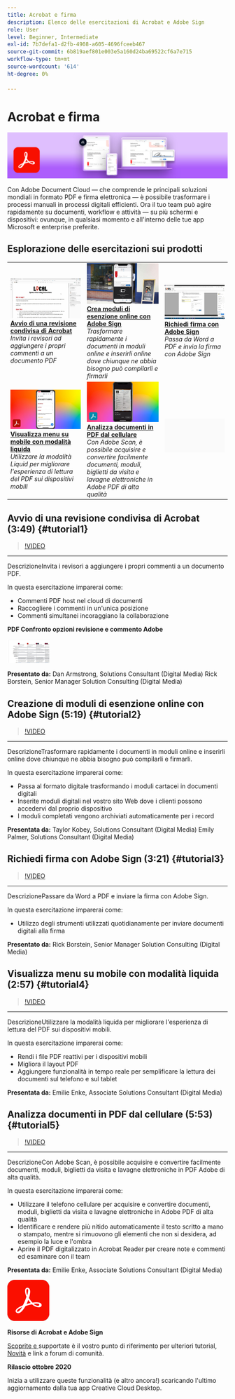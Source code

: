 ```yaml
---
title: Acrobat e firma
description: Elenco delle esercitazioni di Acrobat e Adobe Sign
role: User
level: Beginner, Intermediate
exl-id: 7b7defa1-d2fb-4908-a605-4696fceeb467
source-git-commit: 6b819aef801e003e5a160d24ba69522cf6a7e715
workflow-type: tm+mt
source-wordcount: '614'
ht-degree: 0%

---
```


# Acrobat e firma

![Immagine eroe Tutorial](../assets/DC.jpg)

Con Adobe Document Cloud — che comprende le principali soluzioni mondiali in formato PDF e firma elettronica — è possibile trasformare i processi manuali in processi digitali efficienti. Ora il tuo team può agire rapidamente su documenti, workflow e attività — su più schermi e dispositivi: ovunque, in qualsiasi momento e all&#39;interno delle tue app Microsoft e enterprise preferite.

## Esplorazione delle esercitazioni sui prodotti

<table style="table-layout:fixed">
<tr>
 <td>
   <a href="acrobat-sign.md#tutorial1">
      <img alt="Avvio di una revisione condivisa di Acrobat" src="../assets/acrobat_sharedreview_armstrong.jpg" />
   </a>
    <div>
   <a href="acrobat-sign.md#tutorial1"><strong>Avvio di una revisione condivisa di Acrobat</strong></a>
    </div>
    <em>Invita i revisori ad aggiungere i propri commenti a un documento PDF</em>
    <br>
  </td>
  <td>
    <a href="acrobat-sign.md#tutorial2">
        <img alt="Crea moduli di esenzione online con Adobe Sign" src="../assets/sign_webforms_palmer-kobey_thumbnail.jpg" />
    </a>
    <div>
    <a href="acrobat-sign.md#tutorial2"><strong>Crea moduli di esenzione online con Adobe Sign</strong></a>
    </div>
    <em>Trasformare rapidamente i documenti in moduli online e inserirli online dove chiunque ne abbia bisogno può compilarli e firmarli</em>
    <br>
  </td>
  <td>
   <a href="acrobat-sign.md#tutorial3">
      <img alt="Richiedi firma con Adobe Sign" src="../assets/sign_request-signature_borstein_thumbnail.jpg" />
   </a>
    <div>
    <a href="acrobat-sign.md#tutorial3"><strong>Richiedi firma con Adobe Sign</strong></a>
    </div>
    <em>Passa da Word a PDF e invia la firma con Adobe Sign</em>
    <br>
  </td>
</tr>
<tr>
 <td>
   <a href="acrobat-sign.md#tutorial4">
      <img alt="Visualizza menu su mobile con modalità liquida" src="../assets/acrobat_liquidmode_enke_thumbnail.jpg" />
   </a>
    <div>
   <a href="acrobat-sign.md#tutorial4"><strong>Visualizza menu su mobile con modalità liquida</strong></a>
    </div>
    <em>Utilizzare la modalità Liquid per migliorare l'esperienza di lettura del PDF sui dispositivi mobili</em>
    <br>
  </td>
  <td>
    <a href="acrobat-sign.md#tutorial5">
        <img alt="Analizza documenti in PDF dal cellulare" src="../assets/acrobat_scan_enke.jpg" />
    </a>
    <div>
    <a href="acrobat-sign.md#tutorial5"><strong>Analizza documenti in PDF dal cellulare</strong></a>
    </div>
    <em>Con Adobe Scan, è possibile acquisire e convertire facilmente documenti, moduli, biglietti da visita e lavagne elettroniche in Adobe PDF di alta qualità</em>
    <br>
  </td>
  <td>
    <img alt="Spaziatore" src="../assets/Gray_thumbnail.png" />
    <div>
    <br>
  </td>
</tr>
</table>

## Avvio di una revisione condivisa di Acrobat (3:49) {#tutorial1}

>[!VIDEO](https://video.tv.adobe.com/v/326777?hidetitle=true)

****
DescrizioneInvita i revisori a aggiungere i propri commenti a un documento PDF.

In questa esercitazione imparerai come:
* Commenti PDF host nel cloud di documenti
* Raccogliere i commenti in un&#39;unica posizione
* Commenti simultanei incoraggiano la collaborazione

**PDF Confronto opzioni revisione e commento Adobe**

[![Immagine di confronto](../assets/ComparisonPDF_thumbnail_96.png)](../assets/Adobe_Review_and_Comment_Comparisons.pdf)

**Presentato da:**
Dan Armstrong, Solutions Consultant (Digital Media) Rick Borstein, Senior Manager Solution Consulting (Digital Media)

## Creazione di moduli di esenzione online con Adobe Sign (5:19) {#tutorial2}

>[!VIDEO](https://video.tv.adobe.com/v/326776?hidetitle=true)

****
DescrizioneTrasformare rapidamente i documenti in moduli online e inserirli online dove chiunque ne abbia bisogno può compilarli e firmarli.

In questa esercitazione imparerai come:
* Passa al formato digitale trasformando i moduli cartacei in documenti digitali
* Inserite moduli digitali nel vostro sito Web dove i clienti possono accedervi dal proprio dispositivo
* I moduli completati vengono archiviati automaticamente per i record

**Presentata da:**
Taylor Kobey, Solutions Consultant (Digital Media) Emily Palmer, Solutions Consultant (Digital Media)

## Richiedi firma con Adobe Sign (3:21) {#tutorial3}

>[!VIDEO](https://video.tv.adobe.com/v/326801?hidetitle=true)

****
DescrizionePassare da Word a PDF e inviare la firma con Adobe Sign.

In questa esercitazione imparerai come:
* Utilizzo degli strumenti utilizzati quotidianamente per inviare documenti digitali alla firma

**Presentato da:**
Rick Borstein, Senior Manager Solution Consulting (Digital Media)

## Visualizza menu su mobile con modalità liquida (2:57) {#tutorial4}

>[!VIDEO](https://video.tv.adobe.com/v/327093?hidetitle=true)

****
DescrizioneUtilizzare la modalità liquida per migliorare l&#39;esperienza di lettura del PDF sui dispositivi mobili.

In questa esercitazione imparerai come:
* Rendi i file PDF reattivi per i dispositivi mobili
* Migliora il layout PDF
* Aggiungere funzionalità in tempo reale per semplificare la lettura dei documenti sul telefono e sul tablet

**Presentata da:**
Emilie Enke, Associate Solutions Consultant (Digital Media)

## Analizza documenti in PDF dal cellulare (5:53) {#tutorial5}

>[!VIDEO](https://video.tv.adobe.com/v/327094?hidetitle=true)

****
DescrizioneCon Adobe Scan, è possibile acquisire e convertire facilmente documenti, moduli, biglietti da visita e lavagne elettroniche in PDF Adobe di alta qualità.

In questa esercitazione imparerai come:
* Utilizzare il telefono cellulare per acquisire e convertire documenti, moduli, biglietti da visita e lavagne elettroniche in Adobe PDF di alta qualità
* Identificare e rendere più nitido automaticamente il testo scritto a mano o stampato, mentre si rimuovono gli elementi che non si desidera, ad esempio la luce e l&#39;ombra
* Aprire il PDF digitalizzato in Acrobat Reader per creare note e commenti ed esaminare con il team

**Presentata da:**
Emilie Enke, Associate Solutions Consultant (Digital Media)

![Logo DC](../assets/Doc-Cloud-256.png)

**Risorse di Acrobat e Adobe Sign**

[Scoprite e ](https://helpx.adobe.com/support/document-cloud.html) supportate è il vostro punto di riferimento per ulteriori tutorial,  [Novità](https://helpx.adobe.com/acrobat/using/whats-new.html) e link a forum di comunità.

**Rilascio ottobre 2020**

Inizia a utilizzare queste funzionalità (e altro ancora!) scaricando l&#39;ultimo aggiornamento dalla tua app Creative Cloud Desktop.
